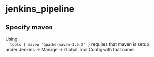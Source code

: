 # jenkins_pipeline

## Specify maven
Using  
``  
tools {
              maven 'apache-maven-3.5.2'
}
``
requires that maven is setup under Jenkins -> Manage -> Global Tool Config with that name.